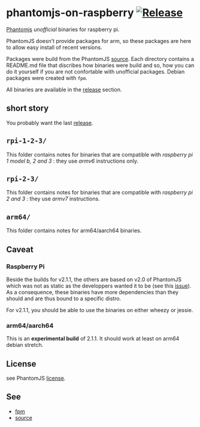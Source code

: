 # phantomjs-on-raspberry [![Release](https://img.shields.io/github/release/fg2it/phantomjs-on-raspberry.svg)](https://github.com/fg2it/phantomjs-on-raspberry/releases/latest)
[Phantomjs](http://phantomjs.org/) *unofficial* binaries for raspberry pi.

PhantomJS doesn't provide packages for arm, so these packages are here
to allow easy install of recent versions.

Packages were build from the PhantomJS
[source](https://github.com/ariya/phantomjs). Each directory contains a README.md
file that discribes how binaries were build and so, how you can do it yourself
if you are not confortable with unofficial packages. Debian packages were created with
`fpm`.

All binaries are available in the [release](https://github.com/fg2it/phantomjs-on-raspberry/releases/) section.

## short story
You probably want the last [release](https://github.com/fg2it/phantomjs-on-raspberry/releases/latest).

## `rpi-1-2-3/`
This folder contains notes for binaries that are compatible with *raspberry pi 1 model b, 2 and 3* : they use *armv6* instructions only.

## `rpi-2-3/`
This folder contains notes for binaries that are compatible with *raspberry pi 2 and 3* : they use *armv7* instructions.

## `arm64/`
This folder contains notes for arm64/aarch64 binaries.

## Caveat
### Raspberry Pi
Beside the builds for v2.1.1, the others are based on v2.0 of PhantomJS which was not
as static as the developpers wanted it to be (see this
[issue](https://github.com/ariya/phantomjs/issues/12948)). As a consequence, these
binaries have more dependencies than they should and are thus bound to a specific distro.

For v2.1.1, you should be able to use the binaries on either wheezy or jessie.
### arm64/aarch64
This is an **experimental build** of 2.1.1. It should work at least on arm64 debian stretch.

## License
see PhantomJS [license](https://github.com/ariya/phantomjs/blob/master/LICENSE.BSD).

## See
- [fpm](https://github.com/jordansissel/fpm)
- [source](https://github.com/ariya/phantomjs)
